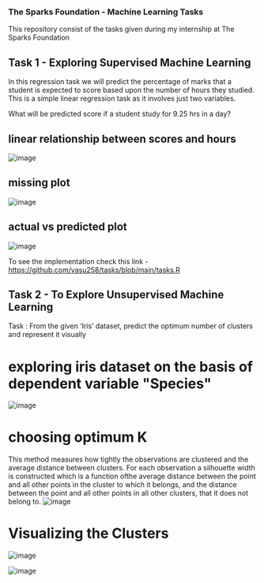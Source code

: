 ### The Sparks Foundation - Machine Learning Tasks
This repository consist of the tasks given during my internship at The Sparks Foundation


## Task 1 - Exploring Supervised Machine Learning

In this regression task we will predict the percentage of marks that a student is expected to score based upon the number of hours they studied.
This is a simple linear regression task as it involves just two variables.

What will be predicted score if a student study for 9.25 hrs in a day? 

## linear relationship between scores and hours
![image](https://user-images.githubusercontent.com/74041654/98397772-dae34a00-2085-11eb-94db-f7e1fe7b52fb.png)

## missing plot
![image](https://user-images.githubusercontent.com/74041654/98377157-7666c180-206a-11eb-8466-5154cbd2de4d.png)

## actual vs predicted plot
![image](https://user-images.githubusercontent.com/74041654/98379345-3228f080-206d-11eb-9b59-8b7d3fbc100c.png)

To see the implementation check this link - https://github.com/vasu258/tasks/blob/main/tasks.R

## Task 2 - To Explore Unsupervised Machine Learning
Task : From the given ‘Iris’ dataset, predict the optimum number of clusters and represent it visually

# exploring iris dataset on the basis of dependent variable "Species"
![image](https://user-images.githubusercontent.com/74041654/98444005-2b65b080-2135-11eb-91e3-f7c9e8d27056.png)

# choosing optimum K
This method measures how tightly the observations are clustered and the average distance between clusters. For each observation a silhouette width is constructed which is a function ofthe average distance between the point and all other points in the cluster to which it belongs, and the distance between the point and all other points in all other clusters, that it does not belong to.
![image](https://user-images.githubusercontent.com/74041654/98444044-72ec3c80-2135-11eb-9c17-245f84874735.png)

# Visualizing the Clusters 
![image](https://user-images.githubusercontent.com/74041654/98444111-e7bf7680-2135-11eb-8f64-9f1c0e098ea8.png)

![image](https://user-images.githubusercontent.com/74041654/98444139-10477080-2136-11eb-9e5f-7ba1990ea23d.png)

